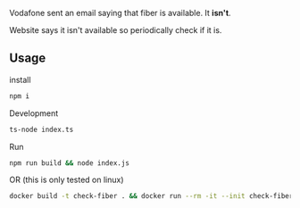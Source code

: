 Vodafone sent an email saying that fiber is available. It **isn't**.

Website says it isn't available so periodically check if it is.

## Usage

install
```bash
npm i
```

Development
```bash
ts-node index.ts
```

Run
```bash
npm run build && node index.js
```
OR
(this is only tested on linux)
```bash
docker build -t check-fiber . && docker run --rm -it --init check-fiber
```
